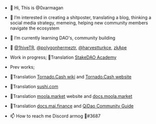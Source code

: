 - 👋 Hi, This is @0xarmagan
- 👀 I’m interested in creating a shitposter, translating a blog, thinking a social media strategy, memeing, helping new community members navigate the ecosystem
- 🌱 I’m currently learning DAO's, community building
- 💞️ [@1hiveTR](https://twitter.com/1hiveTR), [@polygonhermeztr](https://twitter.com/polygonhermeztr), [@harvestturkce](https://twitter.com/HarvestTurkce), [zkApe](https://zkape.substack.com/)
-  Work in progress; 📝Translation [StakeDAO Academy](https://academy.stakedao.org/tag/tr/)
-  Prev works;
-  📝Translation [Tornado.Cash wiki](https://docs.tornado.cash/v/tu/) and [Tornado.Cash website](https://tornadocash.eth.link/)
-  📝Translation [sushi.com](https://app.sushi.com/tr/swap)
-  📝Translation [moola.market](https://moola.market/) website and [docs.moola.market](https://docs.moola.market/v/turkish)
-  📝Translation [docs.mai.finance](https://docs.mai.finance) and [QiDao Community Guide](https://qidao-qimps.gitbook.io/mai-finance-tutorials/v/turkish/)

- 📫 How to reach me Discord armog 🐝#3687

<!---
0xarmagan/0xarmagan is a ✨ special ✨ repository because its `README.md` (this file) appears on your GitHub profile.
You can click the Preview link to take a look at your changes.
--->
